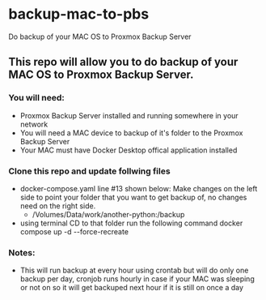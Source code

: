 # backup-mac-to-pbs
Do backup of your MAC OS to Proxmox Backup Server

## This repo will allow you to do backup of your MAC OS to Proxmox Backup Server.
### You will need:
- Proxmox Backup Server installed and running somewhere in your network
- You will need a MAC device to backup of it's folder to the Proxmox Backup Server
- Your MAC must have Docker Desktop offical application installed

### Clone this repo and update follwing files
- docker-compose.yaml line #13 shown below:
    Make changes on the left side to point your folder that you want to get backup of, no changes need on the right side.
    - /Volumes/Data/work/another-python:/backup
- using terminal CD to that folder run the following command
    docker compose up -d --force-recreate

### Notes:
- This will run backup at every hour using crontab but will do only one backup per day, cronjob runs hourly in case if your MAC was sleeping or not on so it will get backuped next hour if it is still on once a day